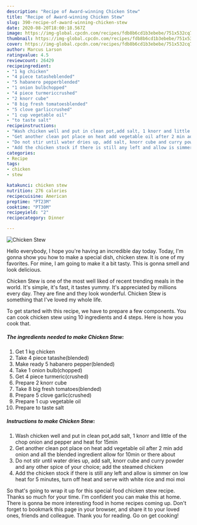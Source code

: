 ```yaml
---
description: "Recipe of Award-winning Chicken Stew"
title: "Recipe of Award-winning Chicken Stew"
slug: 390-recipe-of-award-winning-chicken-stew
date: 2020-08-20T18:00:18.567Z
image: https://img-global.cpcdn.com/recipes/fdb8b6cd1b3ebebe/751x532cq70/chicken-stew-recipe-main-photo.jpg
thumbnail: https://img-global.cpcdn.com/recipes/fdb8b6cd1b3ebebe/751x532cq70/chicken-stew-recipe-main-photo.jpg
cover: https://img-global.cpcdn.com/recipes/fdb8b6cd1b3ebebe/751x532cq70/chicken-stew-recipe-main-photo.jpg
author: Marcus Larson
ratingvalue: 4.5
reviewcount: 26429
recipeingredient:
- "1 kg chicken"
- "4 piece tatasheblended"
- "5 habanero pepperblended"
- "1 onion bulbchopped"
- "4 piece turmericcrushed"
- "2 knorr cube"
- "8 big fresh tomatoesblended"
- "5 clove garliccrushed"
- "1 cup vegetable oil"
- "to taste salt"
recipeinstructions:
- "Wash chicken well and put in clean pot,add salt, 1 knorr and little of the chop onion and pepper and heat for 15min"
- "Get another clean pot place on heat add vegetable oil after 2 min add onion and all the blended ingredient allow for 10min or there about"
- "Do not stir until water dries up, add salt, knorr cube and curry powder and any other spice of your choice; add the steamed chicken"
- "Add the chicken stock if there is still any left and allow is simmer on low heat for 5 minutes, turn off heat and serve with white rice and moi moi"
categories:
- Recipe
tags:
- chicken
- stew

katakunci: chicken stew 
nutrition: 276 calories
recipecuisine: American
preptime: "PT23M"
cooktime: "PT30M"
recipeyield: "2"
recipecategory: Dinner

---
```



![Chicken Stew](https://img-global.cpcdn.com/recipes/fdb8b6cd1b3ebebe/751x532cq70/chicken-stew-recipe-main-photo.jpg)

Hello everybody, I hope you're having an incredible day today. Today, I'm gonna show you how to make a special dish, chicken stew. It is one of my favorites. For mine, I am going to make it a bit tasty. This is gonna smell and look delicious.

Chicken Stew is one of the most well liked of recent trending meals in the world. It's simple, it's fast, it tastes yummy. It's appreciated by millions every day. They are fine and they look wonderful. Chicken Stew is something that I've loved my whole life.




To get started with this recipe, we have to prepare a few components. You can cook chicken stew using 10 ingredients and 4 steps. Here is how you cook that.

<!--inarticleads1-->

##### The ingredients needed to make Chicken Stew:

1. Get 1 kg chicken
1. Take 4 piece tatashe(blended)
1. Make ready 5 habanero pepper(blended)
1. Take 1 onion bulb(chopped)
1. Get 4 piece turmeric(crushed)
1. Prepare 2 knorr cube
1. Take 8 big fresh tomatoes(blended)
1. Prepare 5 clove garlic(crushed)
1. Prepare 1 cup vegetable oil
1. Prepare to taste salt




<!--inarticleads2-->

##### Instructions to make Chicken Stew:

1. Wash chicken well and put in clean pot,add salt, 1 knorr and little of the chop onion and pepper and heat for 15min
1. Get another clean pot place on heat add vegetable oil after 2 min add onion and all the blended ingredient allow for 10min or there about
1. Do not stir until water dries up, add salt, knorr cube and curry powder and any other spice of your choice; add the steamed chicken
1. Add the chicken stock if there is still any left and allow is simmer on low heat for 5 minutes, turn off heat and serve with white rice and moi moi




So that's going to wrap it up for this special food chicken stew recipe. Thanks so much for your time. I'm confident you can make this at home. There is gonna be more interesting food in home recipes coming up. Don't forget to bookmark this page in your browser, and share it to your loved ones, friends and colleague. Thank you for reading. Go on get cooking!
